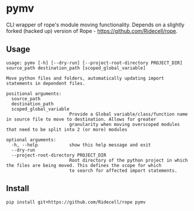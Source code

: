 # pymv

CLI wrapper of rope's module moving functionality. Depends on a slightly forked (hacked up) version of Rope - https://github.com/Ridecell/rope.


## Usage

```
usage: pymv [-h] [--dry-run] [--project-root-directory PROJECT_DIR] source_path destination_path [scoped_global_variable]

Move python files and folders, automatically updating import statements in dependent files.

positional arguments:
  source_path
  destination_path
  scoped_global_variable
                        Provide a Global variable/class/function name in source file to move to destination. Allows for greater
                        granularity when moving overscoped modules that need to be split into 2 (or more) modules

optional arguments:
  -h, --help            show this help message and exit
  --dry-run
  --project-root-directory PROJECT_DIR
                        Root directory of the python project in which the files are being moved. This defines the scope for which
                        to search for affected import statements.
```

## Install

```
pip install git+https://github.com/Ridecell/rope pymv
```
